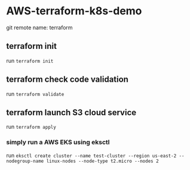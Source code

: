 # AWS-terraform-k8s-demo
git remote name: terraform

## terraform init
run `terraform init`

## terraform check code validation
run `terraform validate`

## terraform launch S3 cloud service
run `terraform apply`

### simply run a AWS EKS using eksctl
run `eksctl create cluster --name test-cluster --region us-east-2 --nodegroup-name linux-nodes --node-type t2.micro --nodes 2`
